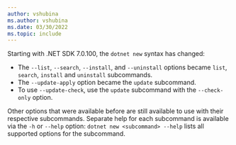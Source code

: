 ```yaml
---
author: vshubina
ms.author: vshubina
ms.date: 03/30/2022
ms.topic: include
---
```


Starting with .NET SDK 7.0.100, the `dotnet new` syntax has changed:

- The `--list`, `--search`, `--install`, and `--uninstall` options became `list`, `search`, `install` and `uninstall` subcommands.
- The `--update-apply` option became the `update` subcommand.
- To use `--update-check`, use the `update` subcommand with the `--check-only` option.

Other options that were available before are still available to use with their respective subcommands.
Separate help for each subcommand is available via the `-h` or `--help` option: `dotnet new <subcommand> --help` lists all supported options for the subcommand.
